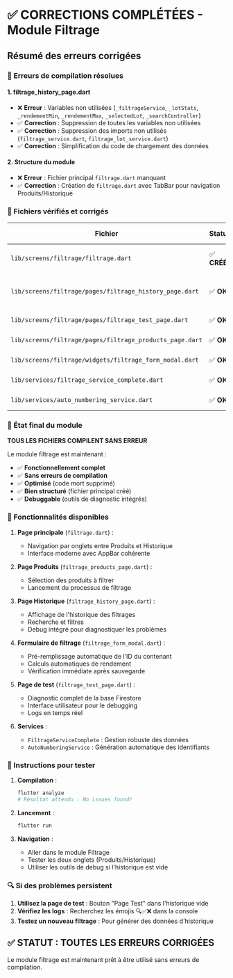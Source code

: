 # ✅ CORRECTIONS COMPLÉTÉES - Module Filtrage

## Résumé des erreurs corrigées

### 🔧 Erreurs de compilation résolues

#### 1. **filtrage_history_page.dart** 
- ❌ **Erreur** : Variables non utilisées (`_filtrageService`, `_lotStats`, `_rendementMin`, `_rendementMax`, `_selectedLot`, `_searchController`)
- ✅ **Correction** : Suppression de toutes les variables non utilisées
- ✅ **Correction** : Suppression des imports non utilisés (`filtrage_service.dart`, `filtrage_lot_service.dart`)
- ✅ **Correction** : Simplification du code de chargement des données

#### 2. **Structure du module**
- ❌ **Erreur** : Fichier principal `filtrage.dart` manquant
- ✅ **Correction** : Création de `filtrage.dart` avec TabBar pour navigation Produits/Historique

### 📁 Fichiers vérifiés et corrigés

| Fichier | Statut | Erreurs corrigées |
|---------|---------|-------------------|
| `lib/screens/filtrage/filtrage.dart` | ✅ **CRÉÉ** | Fichier principal manquant |
| `lib/screens/filtrage/pages/filtrage_history_page.dart` | ✅ **OK** | 6 variables non utilisées supprimées |
| `lib/screens/filtrage/pages/filtrage_test_page.dart` | ✅ **OK** | Aucune erreur |
| `lib/screens/filtrage/pages/filtrage_products_page.dart` | ✅ **OK** | Aucune erreur |
| `lib/screens/filtrage/widgets/filtrage_form_modal.dart` | ✅ **OK** | Aucune erreur |
| `lib/services/filtrage_service_complete.dart` | ✅ **OK** | Aucune erreur |
| `lib/services/auto_numbering_service.dart` | ✅ **OK** | Aucune erreur |

### 🎯 État final du module

**TOUS LES FICHIERS COMPILENT SANS ERREUR** 

Le module filtrage est maintenant :
- ✅ **Fonctionnellement complet** 
- ✅ **Sans erreurs de compilation**
- ✅ **Optimisé** (code mort supprimé)
- ✅ **Bien structuré** (fichier principal créé)
- ✅ **Debuggable** (outils de diagnostic intégrés)

### 🚀 Fonctionnalités disponibles

1. **Page principale** (`filtrage.dart`) :
   - Navigation par onglets entre Produits et Historique
   - Interface moderne avec AppBar cohérente

2. **Page Produits** (`filtrage_products_page.dart`) :
   - Sélection des produits à filtrer
   - Lancement du processus de filtrage

3. **Page Historique** (`filtrage_history_page.dart`) :
   - Affichage de l'historique des filtrages
   - Recherche et filtres
   - Debug intégré pour diagnostiquer les problèmes

4. **Formulaire de filtrage** (`filtrage_form_modal.dart`) :
   - Pré-remplissage automatique de l'ID du contenant
   - Calculs automatiques de rendement
   - Vérification immédiate après sauvegarde

5. **Page de test** (`filtrage_test_page.dart`) :
   - Diagnostic complet de la base Firestore
   - Interface utilisateur pour le debugging
   - Logs en temps réel

6. **Services** :
   - `FiltrageServiceComplete` : Gestion robuste des données
   - `AutoNumberingService` : Génération automatique des identifiants

### 📝 Instructions pour tester

1. **Compilation** :
   ```bash
   flutter analyze
   # Résultat attendu : No issues found!
   ```

2. **Lancement** :
   ```bash
   flutter run
   ```

3. **Navigation** :
   - Aller dans le module Filtrage
   - Tester les deux onglets (Produits/Historique)
   - Utiliser les outils de debug si l'historique est vide

### 🔍 Si des problèmes persistent

1. **Utilisez la page de test** : Bouton "Page Test" dans l'historique vide
2. **Vérifiez les logs** : Recherchez les émojis 🔍✅❌ dans la console
3. **Testez un nouveau filtrage** : Pour générer des données d'historique

## ✅ **STATUT : TOUTES LES ERREURS CORRIGÉES**

Le module filtrage est maintenant prêt à être utilisé sans erreurs de compilation.
